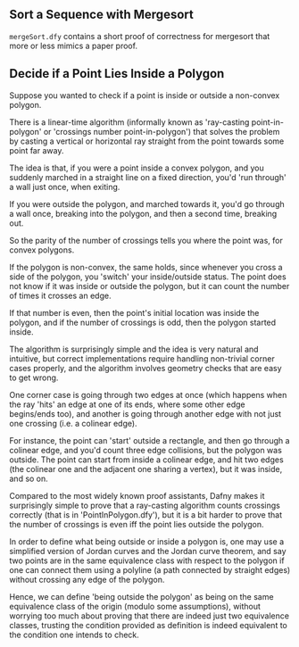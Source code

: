 ## Sort a Sequence with Mergesort

`mergeSort.dfy` contains a short proof of correctness for mergesort that
more or less mimics a paper proof.

## Decide if a Point Lies Inside a Polygon

Suppose you wanted to check if a point is inside or outside a non-convex polygon.

There is a linear-time algorithm (informally known as 'ray-casting point-in-polygon'
or 'crossings number point-in-polygon') that solves the problem by casting a vertical
or horizontal ray straight from the point towards some point far away.

The idea is that, if you were a point inside a convex polygon, and you suddenly marched in a straight
line on a fixed direction, you'd 'run through' a wall just once, when exiting.

If you were outside the polygon, and marched towards it, you'd go through a wall once,
breaking into the polygon, and then a second time, breaking out. 

So the parity of the number of crossings tells you where the point was, for convex polygons.

If the polygon is non-convex, the same holds, since whenever you cross a side of the polygon,
you 'switch' your inside/outside status. The point does not know if it was inside or outside
the polygon, but it can count the number of times it crosses an edge. 

If that number is even, then the point's initial location was inside the polygon, and if the
number of crossings is odd, then the polygon started inside.

The algorithm is surprisingly simple and the idea is very natural and intuitive, but
correct implementations require handling non-trivial corner cases properly, and the
algorithm involves geometry checks that are easy to get wrong.

One corner case is going through two edges at once (which happens when the ray 'hits'
an edge at one of its ends, where some other edge begins/ends too), and another
is going through another edge with not just one crossing (i.e. a colinear edge).

For instance, the point can 'start' outside a rectangle, and then go through a colinear
edge, and you'd count three edge collisions, but the polygon was outside. The point
can start from inside a colinear edge, and hit two edges (the colinear one and the 
adjacent one sharing a vertex), but it was inside, and so on.

Compared to the most widely known proof assistants, Dafny makes it surprisingly simple
to prove that a ray-casting algorithm counts crossings correctly (that is in 'PointInPolygon.dfy'),
but it is a bit harder to prove that the number of crossings is even iff the point lies outside the polygon.

In order to define what being outside or inside a polygon is, one may use a simplified
version of Jordan curves and the Jordan curve theorem, and say two points are in the
same equivalence class with respect to the polygon if one can connect them using a polyline
(a path connected by straight edges) without crossing any edge of the polygon.

Hence, we can define 'being outside the polygon' as being on the same equivalence
class of the origin (modulo some assumptions), without worrying too much about
proving that there are indeed just two equivalence classes, trusting the condition
provided as definition is indeed equivalent to the condition one intends to check.

